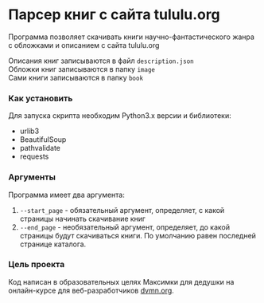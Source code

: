 # Парсер книг с сайта tululu.org

Программа позволяет скачивать книги научно-фантастического
жанра с обложками и описанием с сайта tululu.org

Описания книг записываются в файл `description.json`  
Обложки книг записываются в папку `image`  
Сами книги записываются в папку `book`

### Как установить

Для запуска скрипта необходим Python3.х версии 
и библиотеки:
* urlib3
* BeautifulSoup
* pathvalidate 
* requests

### Аргументы

Программа имеет два аргумента:
1. `--start_page` - обязательный аргумент, определяет, с какой страницы начинать скачивание книг
2. `--end_page` - необязательный аргумент, определяет, до какой страницы будут скачиваться книги. По умолчанию равен последней странице каталога.


### Цель проекта

Код написан в образовательных целях Максимки для дедушки на онлайн-курсе для веб-разработчиков [dvmn.org](https://dvmn.org/).
